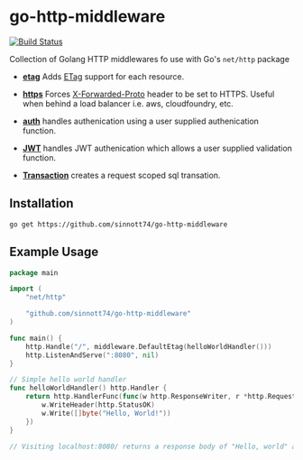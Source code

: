 # go-http-middleware

[![Build Status](https://travis-ci.org/sinnott74/go-http-middleware.svg?branch=master)](https://travis-ci.org/sinnott74/go-http-middleware)

Collection of Golang HTTP middlewares fo use with Go's `net/http` package

- [**etag**](https://github.com/sinnott74/go-http-middleware/blob/master/etag.go) Adds [ETag](https://developer.mozilla.org/en-US/docs/Web/HTTP/Headers/ETag) support for each resource.

- [**https**](https://github.com/sinnott74/go-http-middleware/blob/master/https.go) Forces [X-Forwarded-Proto](https://developer.mozilla.org/en-US/docs/Web/HTTP/Headers/X-Forwarded-Proto) header to be set to HTTPS. Useful when behind a load balancer i.e. aws, cloudfoundry, etc.

- [**auth**](https://github.com/sinnott74/go-http-middleware/blob/master/auth.go) handles authenication using a user supplied authenication function.

- [**JWT**](https://github.com/sinnott74/go-http-middleware/blob/master/JWT.go) handles JWT authenication which allows a user supplied validation function.

- [**Transaction**](https://github.com/sinnott74/go-http-middleware/blob/master/Transaction.go) creates a request scoped sql transation.

## Installation

`go get https://github.com/sinnott74/go-http-middleware`

## Example Usage

```go
package main

import (
	"net/http"

	"github.com/sinnott74/go-http-middleware"
)

func main() {
	http.Handle("/", middleware.DefaultEtag(helloWorldHandler()))
	http.ListenAndServe(":8080", nil)
}

// Simple hello world handler
func helloWorldHandler() http.Handler {
	return http.HandlerFunc(func(w http.ResponseWriter, r *http.Request) {
		w.WriteHeader(http.StatusOK)
		w.Write([]byte("Hello, World!"))
	})
}

// Visiting localhost:8080/ returns a response body of "Hello, world" and an ETag header 'W/"d-ZajifYh5KDgxtmS9i38K1A=="'
```
